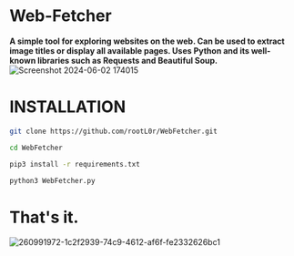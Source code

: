 # Web-Fetcher
**A simple tool for exploring websites on the web. Can be used to extract image titles or display all available pages. Uses Python and its well-known libraries such as Requests and Beautiful Soup.**
<br>![Screenshot 2024-06-02 174015](https://github.com/rootL0r/Web-Fetcher/assets/157466888/d25130a3-f179-411f-90a4-305c9d7f26ea)





# INSTALLATION
```bash
git clone https://github.com/rootL0r/WebFetcher.git

cd WebFetcher

pip3 install -r requirements.txt

python3 WebFetcher.py
```

# That's it.<br>
![260991972-1c2f2939-74c9-4612-af6f-fe2332626bc1](https://github.com/rootL0r/Web-Fetcher/assets/157466888/69d74de6-0a37-413e-ac78-c6ddc0859b18)
